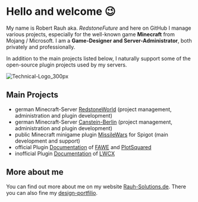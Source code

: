 # Hello and welcome :wink:

My name is Robert Rauh aka. _RedstoneFuture_ and here on GitHub I manage various projects, especially for the well-known game **Minecraft** from Mojang / Microsoft. I am a **Game-Designer and Server-Administrator**, both privately and professionally.

In addition to the main projects listed below, I naturally support some of the open-source plugin projects used by my servers.

![Technical-Logo_300px](https://github.com/user-attachments/assets/2e77f73d-6a70-4930-af93-d22c81564c90)

## Main Projects

- german Minecraft-Server [RedstoneWorld](https://redstoneworld.de) (project management, administration and plugin development)
- german Minecraft-Server [Canstein-Berlin](https://canstein-berlin.de) (project management, administration and plugin development)
- public Minecraft minigame plugin [MissileWars](/RedstoneFuture/missilewars) for Spigot (main development and support)
- official Plugin [Documentation](https://intellectualsites.gitbook.io) of [FAWE](https://www.spigotmc.org/resources/13932) and [PlotSquared](https://www.spigotmc.org/resources/77506)
- inofficial Plugin [Documentation](/RedstoneFuture/LWCX-Wiki-Rebuild/wiki) of [LWCX](https://www.spigotmc.org/resources/69551)

## More about me

You can find out more about me on my website [Rauh-Solutions.de](https://rauh-solutions.de). There you can also fine my [design-portfilio](https://rauh-solutions.de/portfolio).
